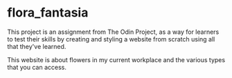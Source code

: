 # flora_fantasia

This project is an assignment from The Odin Project, as a way for learners to test their skills by creating and styling a website from scratch using all that they've learned. 

This website is about flowers in my current workplace and the various types that you can access.